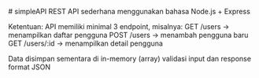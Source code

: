 #   s i m p l e A P I 
REST API sederhana menggunakan bahasa Node.js + Express

Ketentuan:
API memiliki minimal 3 endpoint, misalnya:
GET /users → menampilkan daftar pengguna
POST /users → menambah pengguna baru
GET /users/:id → menampilkan detail pengguna

Data disimpan sementara di in-memory (array) 
validasi input dan response format JSON
 
